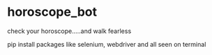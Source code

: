 # horoscope_bot
check your horoscope.....and walk fearless 


pip install packages like selenium, webdriver and all seen on terminal 

